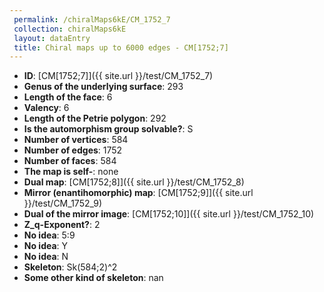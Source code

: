 ```yaml
--- 
 permalink: /chiralMaps6kE/CM_1752_7 
 collection: chiralMaps6kE
 layout: dataEntry
 title: Chiral maps up to 6000 edges - CM[1752;7]
---
```


- **ID**: [CM[1752;7]]({{ site.url }}/test/CM_1752_7)
- **Genus of the underlying surface**: 293
- **Length of the face**: 6
- **Valency**: 6
- **Length of the Petrie polygon**: 292
- **Is the automorphism group solvable?**: S
- **Number of vertices**: 584
- **Number of edges**: 1752
- **Number of faces**: 584
- **The map is self-**: none
- **Dual map**: [CM[1752;8]]({{ site.url }}/test/CM_1752_8)
- **Mirror (enantihomorphic) map**: [CM[1752;9]]({{ site.url }}/test/CM_1752_9)
- **Dual of the mirror image**: [CM[1752;10]]({{ site.url }}/test/CM_1752_10)
- **Z_q-Exponent?**: 2
- **No idea**:  5:9
- **No idea**: Y
- **No idea**: N
- **Skeleton**: Sk(584;2)^2
- **Some other kind of skeleton**: nan
